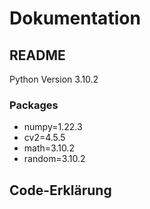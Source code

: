 # Dokumentation

## README
Python Version 3.10.2
### Packages
- numpy=1.22.3
- cv2=4.5.5
- math=3.10.2
- random=3.10.2

## Code-Erklärung
